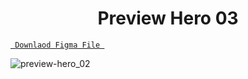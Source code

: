 <h1 align="center">Preview Hero 03</h1>

<a align ="center" href="https://github.com/Dezenix/website-screens/blob/main/Website_Hero_Section/Hero03/hero03.fig"> `  Downlaod Figma File  `</a>


![preview-hero_02](https://github.com/Dezenix/website-screens/blob/main/Website_Hero_Section/Hero03/preview-hero03.png)


